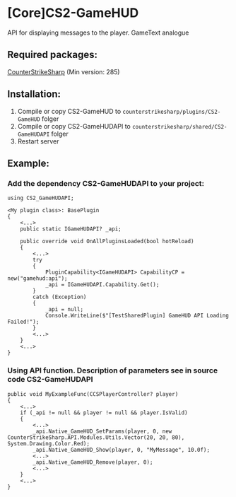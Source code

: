 # [Core]CS2-GameHUD
API for displaying messages to the player. GameText analogue

## Required packages:
[CounterStrikeSharp](https://github.com/roflmuffin/CounterStrikeSharp/) (Min version: 285)

## Installation:
1. Compile or copy CS2-GameHUD to `counterstrikesharp/plugins/CS2-GameHUD` folger
2. Compile or copy CS2-GameHUDAPI to `counterstrikesharp/shared/CS2-GameHUDAPI` folger
3. Restart server

## Example:
### Add the dependency CS2-GameHUDAPI to your project:
```
using CS2_GameHUDAPI;

<My plugin class>: BasePlugin
{
	<...>
	public static IGameHUDAPI? _api;

	public override void OnAllPluginsLoaded(bool hotReload)
	{
		<...>
		try
		{
			PluginCapability<IGameHUDAPI> CapabilityCP = new("gamehud:api");
			_api = IGameHUDAPI.Capability.Get();
		}
		catch (Exception)
		{
			_api = null;
			Console.WriteLine($"[TestSharedPlugin] GameHUD API Loading Failed!");
		}
		<...>
	}
	<...>
}
```

### Using API function. Description of parameters see in source code CS2-GameHUDAPI
```
public void MyExampleFunc(CCSPlayerController? player)
{
	<...>
	if (_api != null && player != null && player.IsValid)
	{
		<...>
		_api.Native_GameHUD_SetParams(player, 0, new CounterStrikeSharp.API.Modules.Utils.Vector(20, 20, 80), System.Drawing.Color.Red);
		_api.Native_GameHUD_Show(player, 0, "MyMessage", 10.0f);
		<...>
		_api.Native_GameHUD_Remove(player, 0);
		<...>
	}
	<...>
}
```